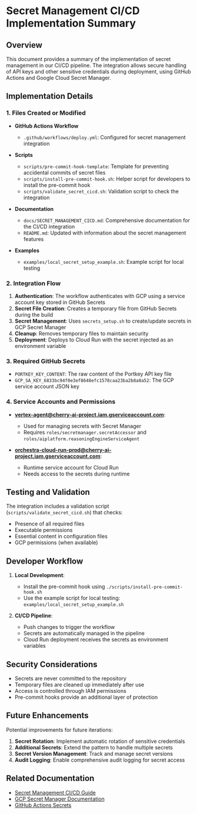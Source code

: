 # Secret Management CI/CD Implementation Summary

## Overview

This document provides a summary of the implementation of secret management in our CI/CD pipeline. The integration allows secure handling of API keys and other sensitive credentials during deployment, using GitHub Actions and Google Cloud Secret Manager.

## Implementation Details

### 1. Files Created or Modified

- **GitHub Actions Workflow**

  - `.github/workflows/deploy.yml`: Configured for secret management integration

- **Scripts**

  - `scripts/pre-commit-hook-template`: Template for preventing accidental commits of secret files
  - `scripts/install-pre-commit-hook.sh`: Helper script for developers to install the pre-commit hook
  - `scripts/validate_secret_cicd.sh`: Validation script to check the integration

- **Documentation**

  - `docs/SECRET_MANAGEMENT_CICD.md`: Comprehensive documentation for the CI/CD integration
  - `README.md`: Updated with information about the secret management features

- **Examples**
  - `examples/local_secret_setup_example.sh`: Example script for local testing

### 2. Integration Flow

1. **Authentication**: The workflow authenticates with GCP using a service account key stored in GitHub Secrets
2. **Secret File Creation**: Creates a temporary file from GitHub Secrets during the build
3. **Secret Management**: Uses `secrets_setup.sh` to create/update secrets in GCP Secret Manager
4. **Cleanup**: Removes temporary files to maintain security
5. **Deployment**: Deploys to Cloud Run with the secret injected as an environment variable

### 3. Required GitHub Secrets

- `PORTKEY_KEY_CONTENT`: The raw content of the Portkey API key file
- `GCP_SA_KEY_6833bc94f0e3ef8648efc1578caa23ba2b8a8a52`: The GCP service account JSON key

### 4. Service Accounts and Permissions

- **vertex-agent@cherry-ai-project.iam.gserviceaccount.com**:

  - Used for managing secrets with Secret Manager
  - Requires `roles/secretmanager.secretAccessor` and `roles/aiplatform.reasoningEngineServiceAgent`

- **orchestra-cloud-run-prod@cherry-ai-project.iam.gserviceaccount.com**:
  - Runtime service account for Cloud Run
  - Needs access to the secrets during runtime

## Testing and Validation

The integration includes a validation script (`scripts/validate_secret_cicd.sh`) that checks:

- Presence of all required files
- Executable permissions
- Essential content in configuration files
- GCP permissions (when available)

## Developer Workflow

1. **Local Development**:

   - Install the pre-commit hook using `./scripts/install-pre-commit-hook.sh`
   - Use the example script for local testing: `examples/local_secret_setup_example.sh`

2. **CI/CD Pipeline**:
   - Push changes to trigger the workflow
   - Secrets are automatically managed in the pipeline
   - Cloud Run deployment receives the secrets as environment variables

## Security Considerations

- Secrets are never committed to the repository
- Temporary files are cleaned up immediately after use
- Access is controlled through IAM permissions
- Pre-commit hooks provide an additional layer of protection

## Future Enhancements

Potential improvements for future iterations:

1. **Secret Rotation**: Implement automatic rotation of sensitive credentials
2. **Additional Secrets**: Extend the pattern to handle multiple secrets
3. **Secret Version Management**: Track and manage secret versions
4. **Audit Logging**: Enable comprehensive audit logging for secret access

## Related Documentation

- [Secret Management CI/CD Guide](./SECRET_MANAGEMENT_CICD.md)
- [GCP Secret Manager Documentation](https://cloud.google.com/secret-manager/docs)
- [GitHub Actions Secrets](https://docs.github.com/en/actions/security-guides/encrypted-secrets)
